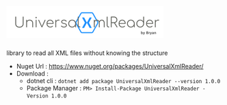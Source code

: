 # <img src="./docs/assets/img/logo.png" alt="UniversalXmlReader">
library to read all XML files without knowing the structure
* Nuget Url : https://www.nuget.org/packages/UniversalXmlReader/
* Download :
  * dotnet cli : `dotnet add package UniversalXmlReader --version 1.0.0`
  * Package Manager : `PM> Install-Package UniversalXmlReader -Version 1.0.0`

